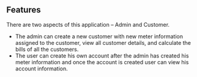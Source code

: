 ## Features
There are two aspects of this application – Admin and Customer.

- The admin can create a new customer with new meter information assigned to the customer, view all customer details, and calculate the bills of all the customers. 
- The user can create his own account after the admin has created his meter information and once the account is created user can view his account information.
